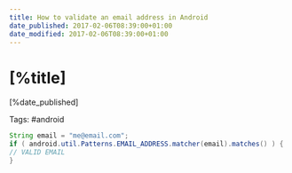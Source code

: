 ```yaml
---
title: How to validate an email address in Android
date_published: 2017-02-06T08:39:00+01:00
date_modified: 2017-02-06T08:39:00+01:00
---
```


# [%title]

[%date_published]

Tags: #android

```java
String email = "me@email.com";
if ( android.util.Patterns.EMAIL_ADDRESS.matcher(email).matches() ) {
// VALID EMAIL
}
```